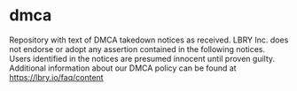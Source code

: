# dmca
Repository with text of DMCA takedown notices as received. LBRY Inc. does not endorse or adopt any assertion contained in the following notices. Users identified in the notices are presumed innocent until proven guilty. Additional information about our DMCA policy can be found at https://lbry.io/faq/content
